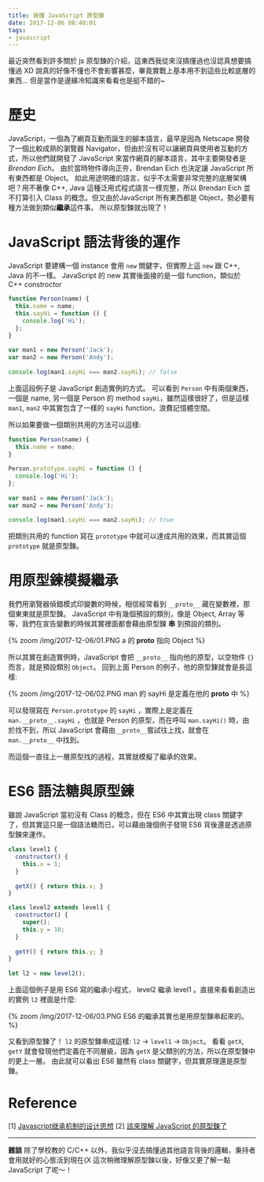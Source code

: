 ```yaml
---
title: 搞懂 JavaScript 原型鍊
date: 2017-12-06 08:40:01
tags:
- javascript
---
```


最近突然看到許多關於 js 原型鍊的介紹，這東西我從來沒搞懂過也沒認真想要搞懂過 XD
說真的好像不懂也不會影響甚麼，畢竟實戰上基本用不到這些比較底層的東西…
但是當作是邊緣冷知識來看看也是挺不錯的~

<!-- more -->

# 歷史

JavaScript，一個為了網頁互動而誕生的腳本語言，最早是因為 Netscape 開發了一個比較成熟的瀏覽器 Navigator，但由於沒有可以讓網頁與使用者互動的方式，所以他們就開發了 JavaScript 來當作網頁的腳本語言，其中主要開發者是 *Brendan Eich*。
由於當時物件導向正夯，Brendan Eich 也決定讓 JavaScript 所有東西都是 Object。
如此用途明確的語言，似乎不太需要非常完整的底層架構吧？用不著像 C++, Java 這種泛用式程式語言一樣完整，所以 Brendan Eich 並不打算引入 Class 的概念。但又由於JavaScript 所有東西都是 Object，勢必要有種方法做到類似**繼承**這件事。
所以原型鍊就出現了！

# JavaScript 語法背後的運作

JavaScript 要建構一個 instance 會用 `new` 關鍵字，但實際上這 `new` 跟 C++, Java 的不一樣。
JavaScript 的 new 其實後面接的是一個 function，類似於 C++ constroctor

```js
function Person(name) {
  this.name = name;
  this.sayHi = function () {
    console.log('Hi');
  };
}
  
var man1 = new Person('Jack');
var man2 = new Person('Andy');
  
console.log(man1.sayHi === man2.sayHi); // false
```

上面這段例子是 JavaScript 創造實例的方式。
可以看到 `Person` 中有兩個東西，一個是 name, 另一個是 Person 的 method `sayHi`，雖然這樣很好了，但是這樣 `man1`, `man2` 中其實包含了一樣的 `sayHi` function，浪費記憶體空間。

所以如果要做一個類別共用的方法可以這樣:

```js
function Person(name) {
  this.name = name;
}
  
Person.prototype.sayHi = function () {
  console.log('Hi');
};
  
var man1 = new Person('Jack');
var man2 = new Person('Andy');
  
console.log(man1.sayHi === man2.sayHi); // true
```

把類別共用的 function 寫在 `prototype` 中就可以達成共用的效果，而其實這個 `prototype` 就是原型鍊。

# 用原型鍊模擬繼承

我們用瀏覽器偵錯模式印變數的時候，相信經常看到 `__proto__` 藏在變數裡，那個東東就是原型鍊。
JavaScript 中有幾個預設的類別，像是 Object, Array 等等，我們在宣告變數的時候其實裡面都會藉由原型鍊 **串** 到預設的類別。

{% zoom /img/2017-12-06/01.PNG a 的 __proto__ 指向 Object %}

所以其實在創造實例時，JavaScript 會把 `__proto__` 指向他的原型，以空物件 `{}` 而言，就是預設類別 `Object`。
回到上面 Person 的例子，他的原型鍊就會是長這樣:

{% zoom /img/2017-12-06/02.PNG man 的 sayHi 是定義在他的 __proto__ 中  %}


可以發現寫在 `Person.prototype` 的 `sayHi` ，實際上是定義在 `man.__proto__.sayHi` ，也就是 Person 的原型，而在呼叫 `man.sayHi()` 時，由於找不到，所以 JavaScript 會藉由`__proto__`嘗試往上找，就會在 `man.__proto__` 中找到。

而這個一直往上一層原型找的過程，其實就模擬了繼承的效果。

# ES6 語法糖與原型鍊

雖說 JavaScript 當初沒有 Class 的概念，但在 ES6 中其實出現 class 關鍵字了，但其實這只是一個語法糖而已，可以藉由幾個例子發現 ES6 背後還是透過原型鍊來運作。

```js
class level1 {
  constructor() {
    this.x = 1;
  }
  
  getX() { return this.x; }
}

class level2 extends level1 {
  constructor() {
    super();
    this.y = 10;
  }
  
  getY() { return this.y; }
}
 
let l2 = new level2();
```

上面這個例子是用 ES6 寫的繼承小程式， level2 繼承 level1 。直接來看看創造出的實例 `l2` 裡面是什麼:

{% zoom /img/2017-12-06/03.PNG ES6 的繼承其實也是用原型鍊串起來的。 %}

又看到原型鍊了！
`l2` 的原型鍊串成這樣: `l2` → `level1` → `Object`。
看看 `getX`, `getY` 就會發現他們定義在不同層級，因為 `getX` 是父類別的方法，所以在原型鍊中的更上一層。
由此就可以看出 ES6 雖然有 class 關鍵字，但其實原理還是原型鍊。

# Reference

[1] [Javascript继承机制的设计思想](http://www.ruanyifeng.com/blog/2011/06/designing_ideas_of_inheritance_mechanism_in_javascript.html)
[2] [該來理解 JavaScript 的原型鍊了](http://blog.techbridge.cc/2017/04/22/javascript-prototype/)

----------

**雜談**
除了學校教的 C/C++ 以外，我似乎沒去搞懂過其他語言背後的邏輯，秉持者會用就好的心態活到現在(X
這次稍微理解原型鍊以後，好像又更了解一點 JavaScript 了呢～！
